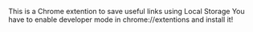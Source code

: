 This is a Chrome extention to save useful links using Local Storage
You have to enable developer mode in chrome://extentions and install it!
